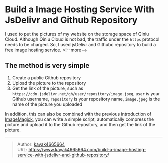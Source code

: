 # Build a Image Hosting Service With JsDelivr and Github Repository

I used to put the pictures of my website on the storage space of Qiniu Cloud. Although Qiniu Cloud is not bad, the traffic under the `https` protocol needs to be charged. So, I used jsDelivr and Githubc repository to build a free image hosting service.
&lt;!--more--&gt;

## The method is very simple
1. Create a public Github repository
2. Upload the picture to the repository
3. Get the link of the picture, such as `https://cdn.jsdelivr.net/gh/user/repository/image.jpeg`, `user` is your Github username, `repository` is your repository name, `image.jpeg` is the name of the picture you uploaded

In addition, this can also be combined with the previous introduction of [ImageMagick](https://www.kayak4665664.com/Use-ImageMagick-to-compress-the-image-in-the-command-line), you can write a simple script, automatically compress the picture and upload it to the Github repository, and then get the link of the picture.

---

> Author: [kayak4665664](https://github.com/kayak4665664)  
> URL: https://www.kayak4665664.com/build-a-image-hosting-service-with-jsdelivr-and-github-repository/  


